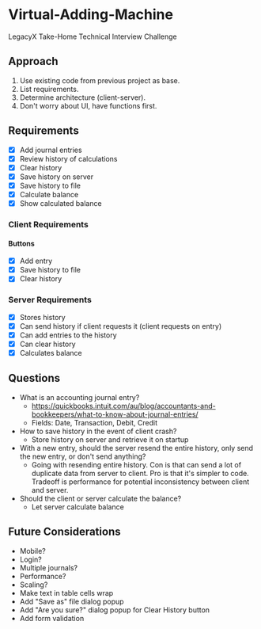 # Virtual-Adding-Machine

LegacyX Take-Home Technical Interview Challenge

## Approach

1. Use existing code from previous project as base.
2. List requirements.
3. Determine architecture (client-server).
4. Don't worry about UI, have functions first.

## Requirements

- [x] Add journal entries
- [x] Review history of calculations
- [x] Clear history
- [x] Save history on server
- [x] Save history to file
- [x] Calculate balance
- [x] Show calculated balance

### Client Requirements

#### Buttons

- [x] Add entry
- [x] Save history to file
- [x] Clear history

### Server Requirements

- [x] Stores history
- [x] Can send history if client requests it (client requests on entry)
- [x] Can add entries to the history
- [x] Can clear history
- [x] Calculates balance

## Questions

- What is an accounting journal entry?
  - https://quickbooks.intuit.com/au/blog/accountants-and-bookkeepers/what-to-know-about-journal-entries/
  - Fields: Date, Transaction, Debit, Credit
- How to save history in the event of client crash?
  - Store history on server and retrieve it on startup
- With a new entry, should the server resend the entire history, only send the new entry, or don't send anything?
  - Going with resending entire history. Con is that can send a lot of duplicate data from server to client. Pro is that it's simpler to code. Tradeoff is performance for potential inconsistency between client and server.
- Should the client or server calculate the balance?
  - Let server calculate balance

## Future Considerations

- Mobile?
- Login?
- Multiple journals?
- Performance?
- Scaling?
- Make text in table cells wrap
- Add "Save as" file dialog popup
- Add "Are you sure?" dialog popup for Clear History button
- Add form validation
